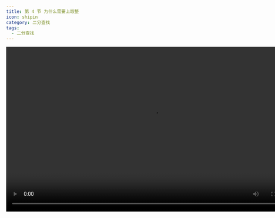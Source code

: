 ```yaml
---
title: 第 4 节 为什么需要上取整
icon: shipin
category: 二分查找
tags:
  - 二分查找
---
```


<video src="http://8.142.32.34:8990/binary-search/6-4.mp4" controls="controls" width="800" height="450">
Your browser does not support the video tag.
</video>
